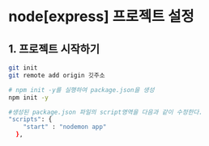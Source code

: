 # node[express] 프로젝트 설정
## 1. 프로젝트 시작하기
```bash
git init 
git remote add origin 깃주소

# npm init -y를 실행하여 package.json을 생성
npm init -y

#생성된 package.json 파일의 script영역을 다음과 같이 수정한다.
"scripts": {
    "start" : "nodemon app"
  },
```